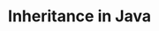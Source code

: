 ---
layout: page
title: Inheritance in Java
permalink: /java/basics/lessons/inheritance.html
description: "A look at Inheritance in Java"
comments: true
signoff: true
redirect_to:
  - https://automationintesting.com/java/basics/lessons/inheritance.html
---